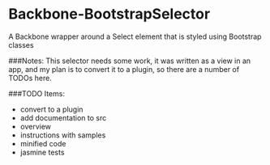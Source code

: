 # Backbone-BootstrapSelector
A Backbone wrapper around a Select element that is styled using Bootstrap classes

###Notes: This selector needs some work, it was written as a view in an app, and my plan is to convert it to a plugin, so there are a number of TODOs here.

###TODO Items:
- convert to a plugin
- add documentation to src
- overview
- instructions with samples
- minified code
- jasmine tests 

